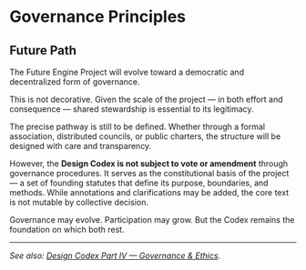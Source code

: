 # Governance Principles

## Future Path

The <span class="notranslate">Future Engine Project</span> will evolve toward a democratic and decentralized form of governance.

This is not decorative. Given the scale of the project — in both effort and consequence — shared stewardship is essential to its legitimacy.

The precise pathway is still to be defined. Whether through a formal association, distributed councils, or public charters, the structure will be designed with care and transparency.

However, the **Design Codex is not subject to vote or amendment** through governance procedures. It serves as the constitutional basis of the project — a set of founding statutes that define its purpose, boundaries, and methods. While annotations and clarifications may be added, the core text is not mutable by collective decision.

Governance may evolve. Participation may grow. But the Codex remains the foundation on which both rest.

---

*See also: [Design Codex Part IV — Governance & Ethics](codex/governance-ethics.md).*
